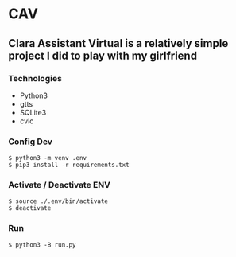 # CAV

## Clara Assistant Virtual is a relatively simple project I did to play with my girlfriend

### Technologies

- Python3
- gtts
- SQLite3
- cvlc

### Config Dev

`$ python3 -m venv .env`\
`$ pip3 install -r requirements.txt`

### Activate / Deactivate ENV

`$ source ./.env/bin/activate`\
`$ deactivate`

### Run

`$ python3 -B run.py`

